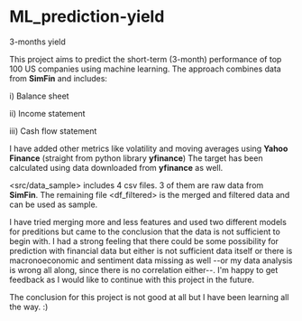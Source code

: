 # ML_prediction-yield
3-months yield


This project aims to predict the short-term (3-month) performance of top 100 US companies using machine learning. The approach combines data from **SimFin** and includes:


i) Balance sheet

ii) Income statement

iii) Cash flow statement


I have added other metrics like volatility and moving averages using **Yahoo Finance** (straight from python library **yfinance**)
The target has been calculated using data downloaded from **yfinance** as well.


<src/data_sample> includes 4 csv files. 3 of them are raw data from **SimFin**. The remaining file <df_filtered> is the merged and filtered data and can be used as sample.


I have tried merging more and less features and used two different models for preditions but came to the conclusion that the data is not sufficient to begin with. I had a strong feeling that there could be some possibility for prediction with financial data but either is not sufficient data itself or there is macronoeconomic and sentiment data missing as well --or my data analysis is wrong all along, since there is no correlation either--. I'm happy to get feedback as I would like to continue with this project in the future.


The conclusion for this project is not good at all but I have been learning all the way. :) 
